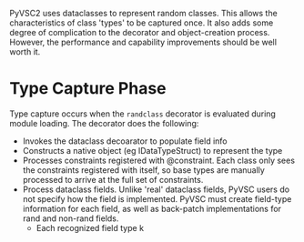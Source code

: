 
PyVSC2 uses dataclasses to represent random classes. This allows the 
characteristics of class 'types' to be captured once. It also adds some
degree of complication to the decorator and object-creation process. 
However, the performance and capability improvements should be well
worth it.

# Type Capture Phase
Type capture occurs when the `randclass` decorator is evaluated during
module loading. The decorator does the following:
  - Invokes the dataclass decoarator to populate field info
  - Constructs a native object (eg IDataTypeStruct) to represent the type
  - Processes constraints registered with @constraint. Each class only
    sees the constraints registered with itself, so base types are 
    manually processed to arrive at the full set of constraints.
  - Process dataclass fields. Unlike 'real' dataclass fields, PyVSC users
    do not specify how the field is implemented. PyVSC must create 
    field-type information for each field, as well as back-patch
    implementations for rand and non-rand fields.
    - Each recognized field type k

